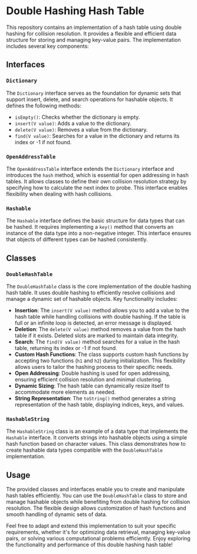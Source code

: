 # Double Hashing Hash Table

This repository contains an implementation of a hash table using double hashing for collision resolution. It provides a flexible and efficient data structure for storing and managing key-value pairs. The implementation includes several key components:

## Interfaces

### `Dictionary`

The `Dictionary` interface serves as the foundation for dynamic sets that support insert, delete, and search operations for hashable objects. It defines the following methods:

- `isEmpty()`: Checks whether the dictionary is empty.
- `insert(V value)`: Adds a value to the dictionary.
- `delete(V value)`: Removes a value from the dictionary.
- `find(V value)`: Searches for a value in the dictionary and returns its index or -1 if not found.

### `OpenAddressTable`

The `OpenAddressTable` interface extends the `Dictionary` interface and introduces the `hash` method, which is essential for open addressing in hash tables. It allows classes to define their own collision resolution strategy by specifying how to calculate the next index to probe. This interface enables flexibility when dealing with hash collisions.

### `Hashable`

The `Hashable` interface defines the basic structure for data types that can be hashed. It requires implementing a `key()` method that converts an instance of the data type into a non-negative integer. This interface ensures that objects of different types can be hashed consistently.

## Classes

### `DoubleHashTable`

The `DoubleHashTable` class is the core implementation of the double hashing hash table. It uses double hashing to efficiently resolve collisions and manage a dynamic set of hashable objects. Key functionality includes:

- **Insertion**: The `insert(V value)` method allows you to add a value to the hash table while handling collisions with double hashing. If the table is full or an infinite loop is detected, an error message is displayed.
- **Deletion**: The `delete(V value)` method removes a value from the hash table if it exists. Deleted slots are marked to maintain data integrity.
- **Search**: The `find(V value)` method searches for a value in the hash table, returning its index or -1 if not found.
- **Custom Hash Functions**: The class supports custom hash functions by accepting two functions (`h1` and `h2`) during initialization. This flexibility allows users to tailor the hashing process to their specific needs.
- **Open Addressing**: Double hashing is used for open addressing, ensuring efficient collision resolution and minimal clustering.
- **Dynamic Sizing**: The hash table can dynamically resize itself to accommodate more elements as needed.
- **String Representation**: The `toString()` method generates a string representation of the hash table, displaying indices, keys, and values.

### `HashableString`

The `HashableString` class is an example of a data type that implements the `Hashable` interface. It converts strings into hashable objects using a simple hash function based on character values. This class demonstrates how to create hashable data types compatible with the `DoubleHashTable` implementation.

## Usage

The provided classes and interfaces enable you to create and manipulate hash tables efficiently. You can use the `DoubleHashTable` class to store and manage hashable objects while benefiting from double hashing for collision resolution. The flexible design allows customization of hash functions and smooth handling of dynamic sets of data.

Feel free to adapt and extend this implementation to suit your specific requirements, whether it's for optimizing data retrieval, managing key-value pairs, or solving various computational problems efficiently. Enjoy exploring the functionality and performance of this double hashing hash table!
